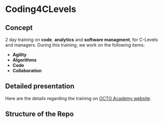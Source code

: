 # Coding4CLevels 

## Concept

2 day training on **code**, **analytics** and **software managment**, for C-Levels and managers. During this training, we work on the following items:
- **Agility**
- **Algorithms**
- **Code**
- **Collaboration**

## Detailed presentation

Here are the details regarding the training on [OCTO Academy website](https://www.octo.academy/fr/formation/237-c-levels-coder-pour-mieux-decider-aurelie-jean-et-alain-buzzacaro).

## Structure of the Repo


